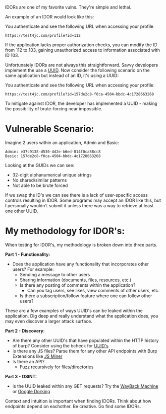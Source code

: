 IDORs are one of my favorite vulns. They're simple and lethal. 

An example of an IDOR would look like this:

You authenticate and see the following URL when accessing your profile:
```
https://test4jc.com/profile?id=112
```

If the application lacks proper authorization checks, you can modify the ID from 112 to 103, gaining unauthorized access to information associated with ID 103.


Unfortunately IDORs are not always this straightforward. Savvy developers implement the use a [UUID](https://en.wikipedia.org/wiki/Universally_unique_identifier). Now consider the following scenario on the same application but instead of an ID, it's using a UUID:

You authenticate and see the following URL when accessing your profile:
```
https://test4jc.com/profile?id=157de2c8-f0ca-4504-bbdc-4c1728663268
```

To mitigate against IDOR, the developer has implemented a UUID - making the possibility of brute-forcing near impossible.

# Vulnerable Scenario:

Imagine 2 users within an application, Admin and Basic:
```
Admin: e37c9138-d530-4d2e-b6ed-014f0ca88cc8
Basic: 157de2c8-f0ca-4504-bbdc-4c1728663268
```

Looking at the GUIDs we can see:
- 32-digit alphanumerical unique strings
- No shared/similar patterns
- Not able to be brute forced

If we swap the ID's we can see there is a lack of user-specific access controls resulting in IDOR. Some programs may accept an IDOR like this, but I personally wouldn't submit it unless there was a way to retrieve at least one other UUID.


# My methodology for IDOR's:

When testing for IDOR's, my methodology is broken down into three parts.

**Part 1 - Functionality:**
- Does the application have any functionality that incorporates other users? For example:
	- Sending a message to other users
	- Sharing information (documents, files, resources, etc.)
	- Is there any posting of comments within the application?
		- Can you tag users, see likes, view comments of other users, etc.
	- Is there a subscription/follow feature where one can follow other users?

These are a few examples of ways UUID's can be leaked within the application. Dig deep and really understand what the application does, you may even discover a larger attack surface.

**Part 2 - Discovery:**
- Are there any other UUID's that have populated within the HTTP history of burp? Consider using the bcheck for [UUID's](https://github.com/PortSwigger/BChecks/blob/main/other/uuid-detected-guid-versions.bcheck)
- Is there any JS files? Parse them for any other API endpoints with Burp Extensions like [JS Miner](https://portswigger.net/bappstore/0ab7a94d8e11449daaf0fb387431225b)
- Is there an API? 
	- Fuzz recursively for files/directories 

**Part 3 - OSINT:**
- Is the UUID leaked within any GET requests? Try the [WayBack Machine](https://archive.org/web/) or [Google Dorking](https://www.imperva.com/learn/application-security/google-dorking-hacking/)

Context and intuition is important when finding IDORs. Think about how endpoints depend on eachother. Be creative. Go find some IDORs.

